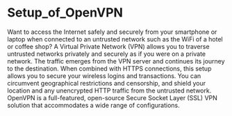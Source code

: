 # Setup_of_OpenVPN
Want to access the Internet safely and securely from your smartphone or laptop when connected to an untrusted network such as the WiFi of a hotel or coffee shop? A Virtual Private Network (VPN) allows you to traverse untrusted networks privately and securely as if you were on a private network. The traffic emerges from the VPN server and continues its journey to the destination.  When combined with HTTPS connections, this setup allows you to secure your wireless logins and transactions. You can circumvent geographical restrictions and censorship, and shield your location and any unencrypted HTTP traffic from the untrusted network.  OpenVPN is a full-featured, open-source Secure Socket Layer (SSL) VPN solution that accommodates a wide range of configurations.
